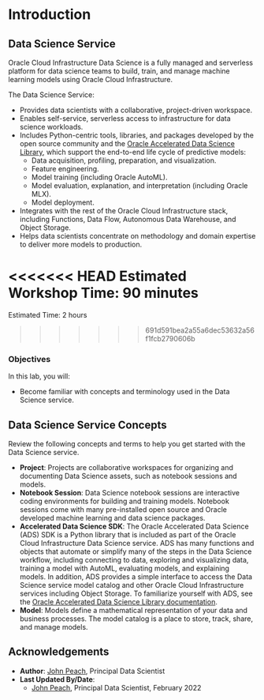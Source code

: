 # Introduction

## Data Science Service

Oracle Cloud Infrastructure Data Science is a fully managed and serverless platform for data science teams to build, train, and manage machine learning models using Oracle Cloud Infrastructure.

The Data Science Service:
* Provides data scientists with a collaborative, project-driven workspace.
* Enables self-service, serverless access to infrastructure for data science workloads.
* Includes Python-centric tools, libraries, and packages developed by the open source community and the [Oracle Accelerated Data Science Library](https://docs.cloud.oracle.com/iaas/tools/ads-sdk/latest/index.html), which support the end-to-end life cycle of predictive models:
    * Data acquisition, profiling, preparation, and visualization.
    * Feature engineering.
    * Model training (including Oracle AutoML).
    * Model evaluation, explanation, and interpretation (including Oracle MLX).
    * Model deployment.
* Integrates with the rest of the Oracle Cloud Infrastructure stack, including Functions, Data Flow, Autonomous Data Warehouse, and Object Storage.
* Helps data scientists concentrate on methodology and domain expertise to deliver more models to production.

<<<<<<< HEAD
Estimated Workshop Time: 90 minutes
=======
Estimated Time: 2 hours
>>>>>>> 691d591bea2a55a6dec53632a56f1fcb2790606b

### Objectives

In this lab, you will:
* Become familiar with concepts and terminology used in the Data Science service.

## Data Science Service Concepts

Review the following concepts and terms to help you get started with the Data Science service.

* **Project**: Projects are collaborative workspaces for organizing and documenting Data Science assets, such as notebook sessions and models.
* **Notebook Session**: Data Science notebook sessions are interactive coding environments for building and training models. Notebook sessions come with many pre-installed open source and Oracle developed machine learning and data science packages.
* **Accelerated Data Science SDK**: The Oracle Accelerated Data Science (ADS) SDK is a Python library that is included as part of the Oracle Cloud Infrastructure Data Science service. ADS has many functions and objects that automate or simplify many of the steps in the Data Science workflow, including connecting to data, exploring and visualizing data, training a model with AutoML, evaluating models, and explaining models. In addition, ADS provides a simple interface to access the Data Science service model catalog and other Oracle Cloud Infrastructure services including Object Storage. To familiarize yourself with ADS, see the [Oracle Accelerated Data Science Library documentation](https://docs.cloud.oracle.com/iaas/tools/ads-sdk/latest/index.html).
* **Model**: Models define a mathematical representation of your data and business processes. The model catalog is a place to store, track, share, and manage models.

## Acknowledgements

* **Author**: [John Peach](https://www.linkedin.com/in/jpeach/), Principal Data Scientist
* **Last Updated By/Date**: 
    * [John Peach](https://www.linkedin.com/in/jpeach/), Principal Data Scientist, February 2022
